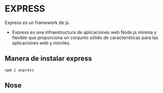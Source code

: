 # EXPRESS

Express es un framework de js. 

- Express es una infraestructura de aplicaciones web Node.js mínima y flexible que proporciona un conjunto sólido de características para las aplicaciones web y móviles.

## Manera de instalar express

`npm i express`

## Nose
